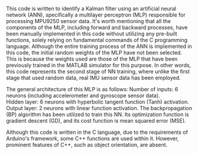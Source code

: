 This code is written to identify a Kalman filter using an artificial neural network (ANN), specifically a multilayer perceptron (MLP) responsible for processing MPU9250 sensor data. It's worth mentioning that all the components of the MLP, including forward and backward processes, have been manually implemented in this code without utilizing any pre-built functions, solely relying on fundamental commands of the C programming language. Although the entire training process of the ANN is implemented in this code, the initial random weights of the MLP have not been selected. This is because the weights used are those of the MLP that have been previously trained in the MATLAB simulator for this purpose. In other words, this code represents the second stage of NN training, where unlike the first stage that used random data, real IMU sensor data has been employed.

The general architecture of this MLP is as follows:
Number of inputs: 6 neurons (including accelerometer and gyroscope sensor data).<br>
Hidden layer: 6 neurons with hyperbolic tangent function (Tanh) activation.
Output layer: 2 neurons with linear function activation.
The backpropagation (BP) algorithm has been utilized to train this NN. 
Its optimization function is gradient descent (GD), and its cost function is mean squared error (MSE).

Although this code is written in the C language, due to the requirements of Arduino's framework, some C++ functions are used within it. However, prominent features of C++, such as object orientation, are absent.
